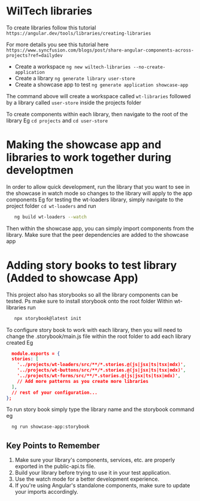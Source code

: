 # WilTech libraries


To create libraries follow this tutorial
`https://angular.dev/tools/libraries/creating-libraries`

For more details you see this tutorial here `https://www.syncfusion.com/blogs/post/share-angular-components-across-projects?ref=dailydev`


* Create a workspace `ng new wiltech-libraries --no-create-application`
* Create a library `ng generate library user-store`
* Create a showcase app to test `ng generate application showcase-app`

The command above will create a workspace called `wt-libraries` followed by a library called `user-store` inside the projects folder

To create components within each library, then navigate to the root of the library Eg `cd projects` and `cd user-store`


# Making the showcase app and libraries to work together during developtmen
In order to allow quick development, run the library that you want to see in the showcase in watch mode so changes to the library will apply to the app components
Eg for testing the wt-loaders library, simply navigate to the project folder `cd wt-loaders` and run 
```bash
   ng build wt-loaders --watch
``````

Then within the showcase app, you can simply import components from the library. Make sure that the peer dependencies are added to the showcase app

# Adding story books to test library (Added to showcase App)
This project also has storybooks so all the library components can be tested. Ps make sure to install storybook onto the root folder
Within wt-libraries run
```bash
   npx storybook@latest init 
 ```
To configure story book to work with each library, then you will need to change the .storybook/main.js file within the root folder 
to add each library created Eg
```json
  module.exports = {
  stories: [
    '../projects/wt-loaders/src/**/*.stories.@(js|jsx|ts|tsx|mdx)',
    '../projects/wt-buttons/src/**/*.stories.@(js|jsx|ts|tsx|mdx)',
    '../projects/wt-forms/src/**/*.stories.@(js|jsx|ts|tsx|mdx)',
    // Add more patterns as you create more libraries
  ],
  // rest of your configuration...
};

```

To run story book simply type the library name and the storybook command eg
```bash
  ng run showcase-app:storybook
 ```



## Key Points to Remember
1. Make sure your library's components, services, etc. are properly exported in the public-api.ts file.
2. Build your library before trying to use it in your test application.
3. Use the watch mode for a better development experience.
4. If you're using Angular's standalone components, make sure to update your imports accordingly.


